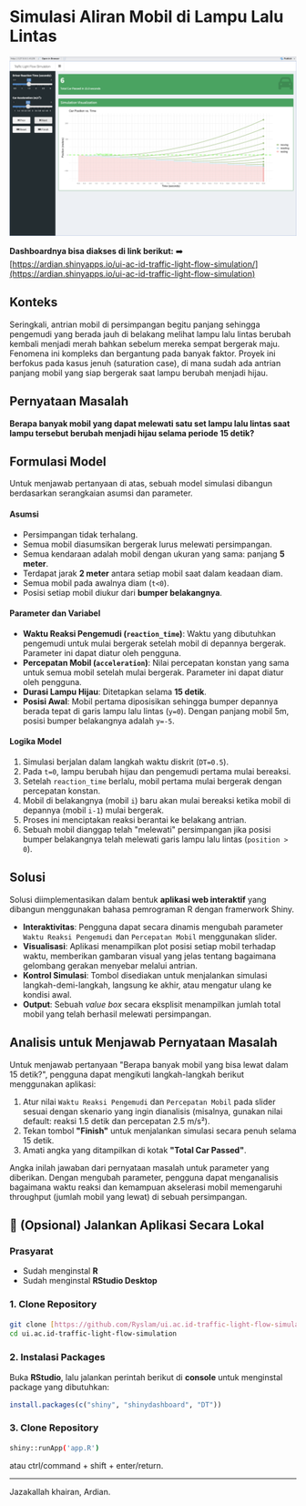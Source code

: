 # Simulasi Aliran Mobil di Lampu Lalu Lintas

![Dashboard Preview](https://raw.githubusercontent.com/Ryslam/ui.ac.id-traffic-light-flow-simulation/main/assets/dashboard-screenshot.png)

**Dashboardnya bisa diakses di link berikut:**
➡️ [https://ardian.shinyapps.io/ui-ac-id-traffic-light-flow-simulation/](https://ardian.shinyapps.io/ui-ac-id-traffic-light-flow-simulation)

## Konteks

Seringkali, antrian mobil di persimpangan begitu panjang sehingga pengemudi yang berada jauh di belakang melihat lampu lalu lintas berubah kembali menjadi merah bahkan sebelum mereka sempat bergerak maju. Fenomena ini kompleks dan bergantung pada banyak faktor. Proyek ini berfokus pada kasus jenuh (saturation case), di mana sudah ada antrian panjang mobil yang siap bergerak saat lampu berubah menjadi hijau.

## Pernyataan Masalah

**Berapa banyak mobil yang dapat melewati satu set lampu lalu lintas saat lampu tersebut berubah menjadi hijau selama periode 15 detik?**

## Formulasi Model

Untuk menjawab pertanyaan di atas, sebuah model simulasi dibangun berdasarkan serangkaian asumsi dan parameter.

#### Asumsi
- Persimpangan tidak terhalang.
- Semua mobil diasumsikan bergerak lurus melewati persimpangan.
- Semua kendaraan adalah mobil dengan ukuran yang sama: panjang **5 meter**.
- Terdapat jarak **2 meter** antara setiap mobil saat dalam keadaan diam.
- Semua mobil pada awalnya diam (`t<0`).
- Posisi setiap mobil diukur dari **bumper belakangnya**.

#### Parameter dan Variabel
- **Waktu Reaksi Pengemudi (`reaction_time`)**: Waktu yang dibutuhkan pengemudi untuk mulai bergerak setelah mobil di depannya bergerak. Parameter ini dapat diatur oleh pengguna.
- **Percepatan Mobil (`acceleration`)**: Nilai percepatan konstan yang sama untuk semua mobil setelah mulai bergerak. Parameter ini dapat diatur oleh pengguna.
- **Durasi Lampu Hijau**: Ditetapkan selama **15 detik**.
- **Posisi Awal**: Mobil pertama diposisikan sehingga bumper depannya berada tepat di garis lampu lalu lintas (`y=0`). Dengan panjang mobil 5m, posisi bumper belakangnya adalah `y=-5`.

#### Logika Model
1.  Simulasi berjalan dalam langkah waktu diskrit (`DT=0.5`).
2.  Pada `t=0`, lampu berubah hijau dan pengemudi pertama mulai bereaksi.
3.  Setelah `reaction_time` berlalu, mobil pertama mulai bergerak dengan percepatan konstan.
4.  Mobil di belakangnya (mobil `i`) baru akan mulai bereaksi ketika mobil di depannya (mobil `i-1`) mulai bergerak.
5.  Proses ini menciptakan reaksi berantai ke belakang antrian.
6.  Sebuah mobil dianggap telah "melewati" persimpangan jika posisi bumper belakangnya telah melewati garis lampu lalu lintas (`position > 0`).

## Solusi

Solusi diimplementasikan dalam bentuk **aplikasi web interaktif** yang dibangun menggunakan bahasa pemrograman R dengan framerwork Shiny.

-   **Interaktivitas**: Pengguna dapat secara dinamis mengubah parameter `Waktu Reaksi Pengemudi` dan `Percepatan Mobil` menggunakan slider.
-   **Visualisasi**: Aplikasi menampilkan plot posisi setiap mobil terhadap waktu, memberikan gambaran visual yang jelas tentang bagaimana gelombang gerakan menyebar melalui antrian.
-   **Kontrol Simulasi**: Tombol disediakan untuk menjalankan simulasi langkah-demi-langkah, langsung ke akhir, atau mengatur ulang ke kondisi awal.
-   **Output**: Sebuah *value box* secara eksplisit menampilkan jumlah total mobil yang telah berhasil melewati persimpangan.

## Analisis untuk Menjawab Pernyataan Masalah

Untuk menjawab pertanyaan "Berapa banyak mobil yang bisa lewat dalam 15 detik?", pengguna dapat mengikuti langkah-langkah berikut menggunakan aplikasi:

1.  Atur nilai `Waktu Reaksi Pengemudi` dan `Percepatan Mobil` pada slider sesuai dengan skenario yang ingin dianalisis (misalnya, gunakan nilai default: reaksi 1.5 detik dan percepatan 2.5 m/s²).
2.  Tekan tombol **"Finish"** untuk menjalankan simulasi secara penuh selama 15 detik.
3.  Amati angka yang ditampilkan di kotak **"Total Car Passed"**.

Angka inilah jawaban dari pernyataan masalah untuk parameter yang diberikan. Dengan mengubah parameter, pengguna dapat menganalisis bagaimana waktu reaksi dan kemampuan akselerasi mobil memengaruhi throughput (jumlah mobil yang lewat) di sebuah persimpangan.

## 🚀 (Opsional) Jalankan Aplikasi Secara Lokal

### Prasyarat
- Sudah menginstal **R**
- Sudah menginstal **RStudio Desktop**

### 1. Clone Repository
```bash
git clone [https://github.com/Ryslam/ui.ac.id-traffic-light-flow-simulation.git](https://github.com/Ryslam/ui.ac.id-traffic-light-flow-simulation.git)
cd ui.ac.id-traffic-light-flow-simulation
```

### 2. Instalasi Packages
Buka **RStudio**, lalu jalankan perintah berikut di **console** untuk menginstal package yang dibutuhkan:
```r
install.packages(c("shiny", "shinydashboard", "DT"))
```

### 3. Clone Repository
```bash
shiny::runApp('app.R')
```
atau ctrl/command + shift + enter/return.

---
Jazakallah khairan, Ardian.